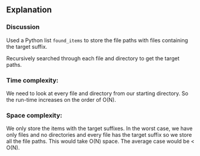 ## Explanation

### Discussion

Used a Python list `found_items` to store the file paths with files containing the target suffix.

Recursively searched through each file and directory to get the target paths.

### Time complexity:

We need to look at every file and directory from our starting directory. So the run-time
increases on the order of O(N).

### Space complexity:

We only store the items with the target suffixes. In the worst case, we have only
files and no directories and every file has the target suffix so we store all the file paths.
This would take O(N) space. The average case would be < O(N). 